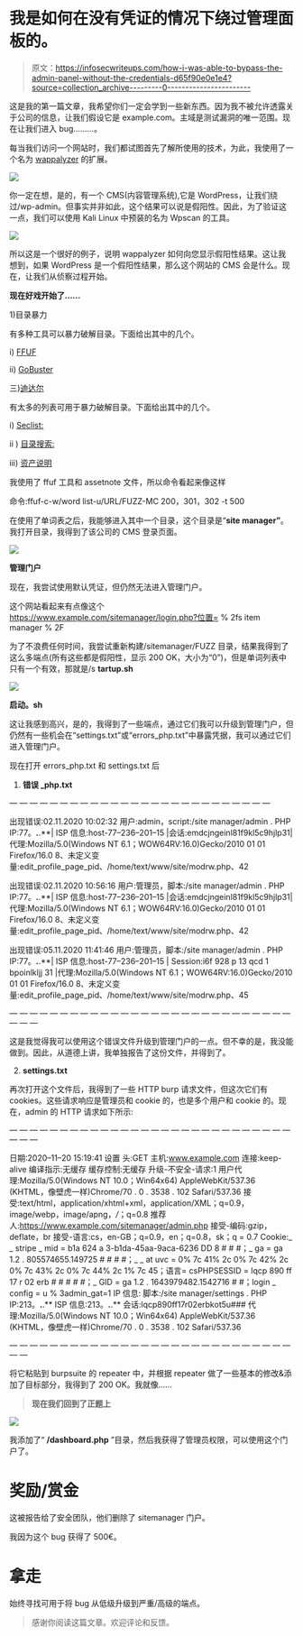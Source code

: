 # 我是如何在没有凭证的情况下绕过管理面板的。

> 原文：<https://infosecwriteups.com/how-i-was-able-to-bypass-the-admin-panel-without-the-credentials-d65f90e0e1e4?source=collection_archive---------0----------------------->

这是我的第一篇文章，我希望你们一定会学到一些新东西。因为我不被允许透露关于公司的信息，让我们假设它是 example.com。主域是测试漏洞的唯一范围。现在让我们进入 bug………。

每当我们访问一个网站时，我们都试图首先了解所使用的技术，为此，我使用了一个名为 [wappalyzer](https://www.wappalyzer.com/) 的扩展。

![](img/a18b0a82c1c59fd7b322c5fb7762852d.png)

你一定在想，是的，有一个 CMS(内容管理系统),它是 WordPress，让我们绕过/wp-admin。但事实并非如此，这个结果可以说是假阳性。因此，为了验证这一点，我们可以使用 Kali Linux 中预装的名为 Wpscan 的工具。

![](img/f50026bdaa1ec9d75f9e1e56ec908cc7.png)

所以这是一个很好的例子，说明 wappalyzer 如何向您显示假阳性结果。这让我想到，如果 WordPress 是一个假阳性结果，那么这个网站的 CMS 会是什么。现在，让我们从侦察过程开始。

**现在好戏开始了……**

1)目录暴力

有多种工具可以暴力破解目录。下面给出其中的几个。

i) [FFUF](https://github.com/ffuf/ffuf)

ii) [GoBuster](https://github.com/OJ/gobuster)

三)[迪达尔](https://github.com/M4DM0e/DirDar)

有太多的列表可用于暴力破解目录。下面给出其中的几个。

i) [Seclist:](https://github.com/danielmiessler/SecList)

ii ) [目录搜索:](https://github.com/maurosoria/dirsearch/blob/master/db/dicc.txt)

iii) [资产说明](https://wordlists.assetnote.io/)

我使用了 ffuf 工具和 assetnote 文件，所以命令看起来像这样

命令:ffuf-c-w/word list-u/URL/FUZZ-MC 200，301，302 -t 500

在使用了单词表之后，我能够进入其中一个目录，这个目录是“**site manager”**。我打开目录，我得到了该公司的 CMS 登录页面。

![](img/bdaa5bc3b13a66e9947d6562fe071574.png)

**管理门户**

现在，我尝试使用默认凭证，但仍然无法进入管理门户。

这个网站看起来有点像这个 https://www.example.com/sitemanager/login.php?位置= % 2fs item manager % 2F

为了不浪费任何时间，我尝试重新构建/sitemanager/FUZZ 目录，结果我得到了这么多端点(所有这些都是假阳性，显示 200 OK，大小为“0”)，但是单词列表中只有一个有效，那就是/s **tartup.sh**

![](img/d942e2989cf1a74662830d1b763caf09.png)

**启动。sh**

这让我感到高兴，是的，我得到了一些端点，通过它们我可以升级到管理门户，但仍然有一些机会在“settings.txt”或“errors_php.txt”中暴露凭据，我可以通过它们进入管理门户。

现在打开 errors_php.txt 和 settings.txt 后

1.  **错误 _php.txt**

— — — — — — — — — — — — — — — — — — — — — — — — — —

出现错误:02.11.2020 10:02:32
用户:admin，script:/site manager/admin . PHP
IP:77。**.**.**| ISP 信息:host-77–236–201–15 |会话:emdcjngeinl81f9kl5c9hjlp31|代理:Mozilla/5.0(Windows NT 6.1；WOW64RV:16.0)Gecko/2010 01 01 Firefox/16.0
8、未定义变量:edit_profile_page_pid、/home/text/www/site/modrw.php、42

出现错误:02.11.2020 10:56:16
用户:管理员，脚本:/site manager/admin . PHP
IP:77。**.**.**| ISP 信息:host-77–236–201–15 |会话:emdcjngeinl81f9kl5c9hjlp31|代理:Mozilla/5.0(Windows NT 6.1；WOW64RV:16.0)Gecko/2010 01 01 Firefox/16.0
8、未定义变量:edit_profile_page_pid、/home/text/www/site/modrw.php、42

出现错误:05.11.2020 11:41:46
用户:管理员，脚本:/site manager/admin . PHP
IP:77。**.**.**| ISP 信息:host-77–236–201–15 | Session:i6f 928 p 13 qcd 1 bpoinlkljj 31 |代理:Mozilla/5.0(Windows NT 6.1；WOW64RV:16.0)Gecko/2010 01 01 Firefox/16.0
8、未定义变量:edit_profile_page_pid、/home/text/www/site/modrw.php、45

— — — — — — — — — — — — — — — — — — — — — — — — — — — — — — —

这是我觉得我可以使用这个错误文件升级到管理门户的一点。但不幸的是，我没能做到。因此，从道德上讲，我单独报告了这份文件，并得到了。

2. **settings.txt**

再次打开这个文件后，我得到了一些 HTTP burp 请求文件，但这次它们有 cookies。这些请求响应是管理员和 cookie 的，也是多个用户和 cookie 的。现在，admin 的 HTTP 请求如下所示:

— — — — — — — — — — — — — — — — — — — — — — — — — — — — — — —

日期:2020–11–20 15:19:41
设置
头:GET
主机:www.example.com
连接:keep-alive
编译指示:无缓存
缓存控制:无缓存
升级-不安全-请求:1
用户代理:Mozilla/5.0(Windows NT 10.0；Win64x64) AppleWebKit/537.36 (KHTML，像壁虎一样)Chrome/70 . 0 . 3538 . 102 Safari/537.36
接受:text/html，application/xhtml+xml，application/XML；q=0.9，image/webp，image/apng，*/*；q=0.8
推荐人:https://www.example.com/sitemanager/admin.php
接受-编码:gzip，deflate，br
接受-语言:cs，en-GB；q=0.9，en；q=0.8，sk；q = 0.7
Cookie:_ _ stripe _ mid = b1a 624 a 3-b1da-45aa-9aca-6236 DD 8 # # #；_ ga = ga 1.2 . 805574655.149725 # # # #；_ _ at uvc = 0% 7c 41% 2c 0% 7c 42% 2c 0% 7c 43% 2c 0% 7c 44% 2c 1% 7c 45；语言= csPHPSESSID = lqcp 890 ff 17 r 02 erb # # # # #；_ GID = ga 1.2 . 1643979482.1542716 # #；login _ config = u % 3admin_gat=1
IP 信息:
脚本:/site manager/settings . PHP
IP:213。**.**.**
ISP 信息:213。**.**.**
会话:lqcp890ff17r02erbkot5u###
代理:Mozilla/5.0(Windows NT 10.0；Win64x64) AppleWebKit/537.36 (KHTML，像壁虎一样)Chrome/70 . 0 . 3538 . 102 Safari/537.36

— — — — — — — — — — — — — — — — — — — — — — — — — — — — — —

将它粘贴到 burpsuite 的 repeater 中，并根据 repeater 做了一些基本的修改&添加了目标部分，我得到了 200 OK。我就像……

> **现在我们回到了正题上**

![](img/2bf00f266cca3d51cf022b5168435507.png)

我添加了“ **/dashboard.php** ”目录，然后我获得了管理员权限，可以使用这个门户了。

# 奖励/赏金

这被报告给了安全团队，他们删除了 sitemanager 门户。

我因为这个 bug 获得了 500€。

# 拿走

始终寻找可用于将 bug 从低级升级到严重/高级的端点。

> 感谢你阅读这篇文章。欢迎评论和反馈。